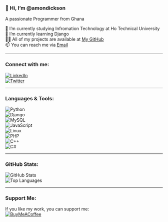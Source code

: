 ### 👋 Hi, I’m @amondickson  
A passionate Programmer from Ghana  

🔭 I’m currently studying Infromation Technology at Ho Technical University  
🌱 I’m currently learning Django  
👨‍💻 All of my projects are available at [My GitHub](https://github.com/amondickson)  
📫 You can reach me via [Email](mailto:techwithamon@gmail.com)  

---

### Connect with me:  
[![LinkedIn](https://img.shields.io/badge/LinkedIn-blue?style=for-the-badge&logo=linkedin)](https://www.linkedin.com/in/dickson-amon-70a38a301/)  
[![Twitter](https://img.shields.io/badge/Twitter-blue?style=for-the-badge&logo=twitter)](your-twitter-url)  

---

### **Languages & Tools:**  
![Python](https://img.shields.io/badge/Python-3776AB?style=for-the-badge&logo=python&logoColor=white)  
![Django](https://img.shields.io/badge/Django-092E20?style=for-the-badge&logo=django&logoColor=white)  
![MySQL](https://img.shields.io/badge/MySQL-005C84?style=for-the-badge&logo=mysql&logoColor=white)  
![JavaScript](https://img.shields.io/badge/JavaScript-F7DF1E?style=for-the-badge&logo=javascript&logoColor=black)  
![Linux](https://img.shields.io/badge/Linux-FCC624?style=for-the-badge&logo=linux&logoColor=black)  
![PHP](https://img.shields.io/badge/PHP-777BB4?style=for-the-badge&logo=php&logoColor=white)  
![C++](https://img.shields.io/badge/C++-00599C?style=for-the-badge&logo=c%2B%2B&logoColor=white)  
![C#](https://img.shields.io/badge/C%23-239120?style=for-the-badge&logo=c-sharp&logoColor=white)  

---

### **GitHub Stats:**  
![GitHub Stats](https://github-readme-stats.vercel.app/api?username=amondickson&show_icons=true&theme=dark)  
![Top Languages](https://github-readme-stats.vercel.app/api/top-langs/?username=amondickson&layout=compact&theme=dark)  

---

### **Support Me:**  
If you like my work, you can support me:  
[![BuyMeACoffee](https://img.shields.io/badge/Buy%20Me%20a%20Coffee-orange?style=for-the-badge&logo=buy-me-a-coffee)](your-buymeacoffee-url)  
